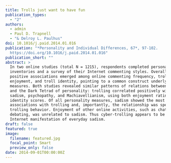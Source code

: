 ```yaml
---
title: Trolls just want to have fun
publication_types:
  - "2"
authors:
  - admin
  - Paul D. Trapnell
  - "& Delroy L. Paulhus"
doi: 10.1016/j.paid.2014.01.016
publication: "*Personality and Individual Differences, 67*, 97-102.
  https://doi.org/10.1016/j.paid.2014.01.016"
publication_short: ""
abstract: >
  In two online studies (total N = 1215), respondents completed personality
  inventories and a survey of their Internet commenting styles. Overall, strong
  positive associations emerged among online commenting frequency, trolling
  enjoyment, and troll identity, pointing to a common construct underlying the
  measures. Both studies revealed similar patterns of relations between trolling
  and the Dark Tetrad of personality: trolling correlated positively with
  sadism, psychopathy, and Machiavellianism, using both enjoyment ratings and
  identity scores. Of all personality measures, sadism showed the most robust
  associations with trolling and, importantly, the relationship was specific to
  trolling behavior. Enjoyment of other online activities, such as chatting and
  debating, was unrelated to sadism. Thus cyber-trolling appears to be an
  Internet manifestation of everyday sadism.
draft: false
featured: true
image:
  filename: featured.jpg
  focal_point: Smart
  preview_only: false
date: 2014-09-01T00:00:00Z
---
```

